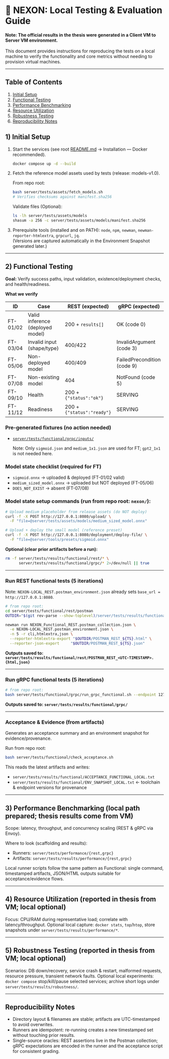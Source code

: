 # 🧪 NEXON: Local Testing & Evaluation Guide

**Note: The official results in the thesis were generated in a Client VM to Server VM environment.** <br>
<br>
This document provides instructions for reproducing the tests on a local machine to verify the functionality and core metrics without needing to provision virtual machines.

---

## Table of Contents

1.  [Initial Setup](#1-initial-setup)
2.  [Functional Testing](#2-functional-testing)
3.  [Performance Benchmarking](#3-performance-benchmarking-local-path-prepared-thesis-results-come-from-vm)
4.  [Resource Utilization](#4-resource-utilization-reported-in-thesis-from-vm-local-optional)
5.  [Robustness Testing](#5-robustness-testing-reported-in-thesis-from-vm-local-optional)
6.  [Reproducibility Notes](#reproducibility-notes)

## 1) Initial Setup

1. Start the services (see root [README.md](../../README.md) → Installation — Docker recommended).

   ```bash
   docker compose up -d --build
   ```

2. Fetch the reference model assets used by tests (release: models-v1.0).

   From repo root:

   ```bash
   bash server/tests/assets/fetch_models.sh
   # Verifies checksums against manifest.sha256
   ```

   Validate files (Optional):

   ```bash
   ls -lh server/tests/assets/models
   shasum -a 256 -c server/tests/assets/models/manifest.sha256
   ```

3. Prerequisite tools (installed and on PATH): `node`, `npm`, `newman`, `newman-reporter-htmlextra`, `grpcurl`, `jq`. <br>
   (Versions are captured automatically in the Environment Snapshot generated later.)

---

## 2) Functional Testing

**Goal:** Verify success paths, input validation, existence/deployment checks, and health/readiness.

**What we verify**

| ID       | Case                             | REST (expected)             | gRPC (expected)             |
|----------|----------------------------------|-----------------------------|-----------------------------|
| FT-01/02 | Valid inference (deployed model) | 200 + `results[]`           | OK (code 0)                 |
| FT-03/04 | Invalid input (shape/type)       | 400/422                     | InvalidArgument (code 3)    |
| FT-05/06 | Non-deployed model               | 400/409                     | FailedPrecondition (code 9) |
| FT-07/08 | Non-existing model               | 404                         | NotFound (code 5)           |
| FT-09/10 | Health                           | 200 + `{"status":"ok"}`     | SERVING                     |
| FT-11/12 | Readiness                        | 200 + `{"status":"ready"}`  | SERVING                     |

### Pre-generated fixtures (no action needed)
- [`server/tests/functional/grpc/inputs/`](./functional/grpc/inputs)
  
  Note: Only `sigmoid.json` and `medium_1x1.json` are used for FT; `gpt2_1x1` is not needed here.

### Model state checklist (required for FT)
- `sigmoid.onnx` → uploaded & deployed (FT-01/02 valid)
- `medium_sized_model.onnx` → uploaded but NOT deployed (FT-05/06)
- `DOES_NOT_EXIST` → absent (FT-07/08)

### Model state setup commands (run from repo root: `nexon/`):

```bash
# Upload medium placeholder from release assets (do NOT deploy)
curl -f -X POST http://127.0.0.1:8080/upload/ \
  -F "file=@server/tests/assets/models/medium_sized_model.onnx"

# Upload + deploy the small model (reference preset)
curl -f -X POST http://127.0.0.1:8080/deployment/deploy-file/ \
  -F "file=@server/tools/presets/sigmoid.onnx"
```

**Optional (clear prior artifacts before a run):**

```bash
rm -f server/tests/results/functional/rest/* \
      server/tests/results/functional/grpc/* 2>/dev/null || true
```

---

### Run REST functional tests (5 iterations)

Note: `NEXON-LOCAL_REST.postman_environment.json` already sets `base_url = http://127.0.0.1:8080`.

```bash
# from repo root:
cd server/tests/functional/rest/postman
OUTDIR="$(git rev-parse --show-toplevel)/server/tests/results/functional/rest"; mkdir -p "$OUTDIR"; TS=$(date -u +%Y%m%d_%H%M%S)

newman run NEXON_Functional_REST.postman_collection.json \
  -e NEXON-LOCAL_REST.postman_environment.json \
  -n 5 -r cli,htmlextra,json \
  --reporter-htmlextra-export "$OUTDIR/POSTMAN_REST_${TS}.html" \
  --reporter-json-export     "$OUTDIR/POSTMAN_REST_${TS}.json"
```

**Outputs saved to: `server/tests/results/functional/rest/POSTMAN_REST_<UTC-TIMESTAMP>.{html,json}`**

---

### Run gRPC functional tests (5 iterations)

```bash
# from repo root: 
bash server/tests/functional/grpc/run_grpc_functional.sh --endpoint 127.0.0.1:8080 --iters 5
```

**Outputs saved to: `server/tests/results/functional/grpc/`**

---

### Acceptance & Evidence (from artifacts)

Generates an acceptance summary and an environment snapshot for evidence/provenance.

Run from repo root:

```bash
bash server/tests/functional/check_acceptance.sh
```

This reads the latest artifacts and writes:
- `server/tests/results/functional/ACCEPTANCE_FUNCTIONAL_LOCAL.txt`
- `server/tests/results/functional/ENV_SNAPSHOT_LOCAL.txt` ← toolchain & endpoint versions for provenance

---

## 3) Performance Benchmarking (local path prepared; thesis results come from VM)

Scope: latency, throughput, and concurrency scaling (REST & gRPC via Envoy).

Where to look (scaffolding and results):
- Runners: `server/tests/performance/{rest,grpc}`
- Artifacts: `server/tests/results/performance/{rest,grpc}`

Local runner scripts follow the same pattern as Functional: single command, timestamped artifacts, JSON/HTML outputs suitable for acceptance/evidence flows.

---

## 4) Resource Utilization (reported in thesis from VM; local optional)

Focus: CPU/RAM during representative load; correlate with latency/throughput.
Optional local capture: `docker stats`, `top`/`htop`, store snapshots under `server/tests/results/performance/*`.

---

## 5) Robustness Testing (reported in thesis from VM; local optional)

Scenarios: DB down/recovery, service crash & restart, malformed requests, resource pressure, transient network faults.
Optional local experiments: `docker compose` stop/kill/pause selected services; archive short logs under `server/tests/results/robustness/`.

---

## Reproducibility Notes

- Directory layout & filenames are stable; artifacts are UTC-timestamped to avoid overwrites.
- Runners are idempotent: re-running creates a new timestamped set without touching prior results.
- Single-source oracles: REST assertions live in the Postman collection; gRPC expectations are encoded in the runner and the acceptance script for consistent grading.
